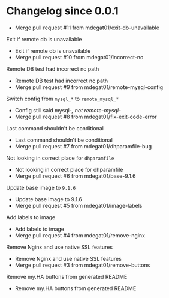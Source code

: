 # Changelog since 0.0.1
- Merge pull request #11 from mdegat01/exit-db-unavailable

Exit if remote db is unavailable 
- Exit if remote db is unavailable 
- Merge pull request #10 from mdegat01/incorrect-nc

Remote DB test had incorrect nc path 
- Remote DB test had incorrect nc path 
- Merge pull request #9 from mdegat01/remote-mysql-config

Switch config from `mysql_*` to `remote_mysql_*` 
- Config still said mysql-*, not remote-mysql-* 
- Merge pull request #8 from mdegat01/fix-exit-code-error

Last command shouldn't be conditional 
- Last command shouldn't be conditional 
- Merge pull request #7 from mdegat01/dhparamfile-bug

Not looking in correct place for `dhparamfile` 
- Not looking in correct place for dhparamfile 
- Merge pull request #6 from mdegat01/base-9.1.6

Update base image to `9.1.6` 
- Update base image to 9.1.6 
- Merge pull request #5 from mdegat01/image-labels

Add labels to image 
- Add labels to image 
- Merge pull request #4 from mdegat01/remove-nginx

Remove Nginx and use native SSL features 
- Remove Nginx and use native SSL features 
- Merge pull request #3 from mdegat01/remove-buttons

Remove my.HA buttons from generated README 
- Remove my.HA buttons from generated README 
